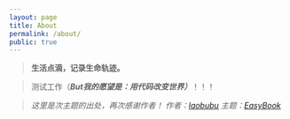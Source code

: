 ```yaml
---
layout: page
title: About
permalink: /about/
public: true
---
```



> **生活点滴，记录生命轨迹。**

> 测试工作（***But我的愿望是：用代码改变世界）***！！！



> *这里是次主题的出处，再次感谢作者！
> 作者：[laobubu](http://laobubu.net)  主题：[EasyBook](https://github.com/laobubu/jekyll-theme-EasyBook)*